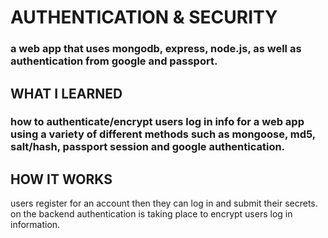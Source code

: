 # AUTHENTICATION & SECURITY

### a web app that uses mongodb, express, node.js, as well as authentication from google and passport.

## WHAT I LEARNED

### how to authenticate/encrypt users log in info for a web app using a variety of different methods such as mongoose, md5, salt/hash, passport session and google authentication.

## HOW IT WORKS

users register for an account then they can log in and submit their secrets. on the backend authentication is taking place to encrypt users log in information.


